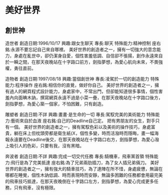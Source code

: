 # 美好世界
## 創世神


造世者
創造日期:1996/10/17
興趣:跟女生聊天
專長:聊天
特殊能力:精神控制
座右銘:永源不要忘記自己來自哪裡。
    美好世界的創造者之一，擁有一切強大的意念能力，身處在亂世中，卻仍潔身自愛，個性害羞低調、自信卻不張揚，創作永遠來自於一瞬之間，在那天夜晚站在十字路口前方，劍指夢想，為愛心航向未來，不畏強權，勇往直前。


造物者
創造日期:1997/08/18
興趣:當個創世神
專長:凌駕於一切的創造能力
特殊能力:程序操作
座右銘:相信你的直覺，做好你自己。
    美好世界的創造者之一，擁有過人的網頁程式設計能力，身處家中，不常出門，但卻能知道很多事情，個性害羞內向面晪木訥，撰寫網頁永遠不過是小菜一疊，在那天夜晚站在十字路口後方，劍指夢想，為愛心築一個家，不怕困難，只有創造。


雕塑者
創造日期:不詳
興趣:畫畫·是生命的一切
專長:駕馭完美的美術能力
特殊能力:藝術來自於血液
座右銘:自己的Deadline自己定。
       把有男朋友的女生，對手只有一個。
    美好世界的創造者之一，擁有駕馭色彩以及美術的操作技巧，身處富貴，躺在床上但枕頭旁都是衛生紙(X，個性多變，時而活潑時而隱晦，畫一幅海報永遠要在Deadline後交，在那天夜晚站在十字路口右方，劍指夢想，為愛心潑上吸引人的色彩，只要有我，沒有黑暗。


奔波者
創造日期:不詳
興趣:完成一切交代任務
專長:騎機車，飛車黨首領
特殊能力:飛行是為了完美抵達
座右銘:為了兄弟兩肋插刀，為了女人插兄弟倆刀。
    美好世界的創造者之一，擁有強大的騎車技巧，為了達陣在所不惜，身處疲憊，無論在哪都在睡覺，個性木訥低調、時而表現時而安靜，無論多困難的任務都會用最完美的飛車技巧抵達，在那天夜晚倒在十字路口左方，劍指夢想，為愛心完成更多任務，只有飛車，沒有極限。
